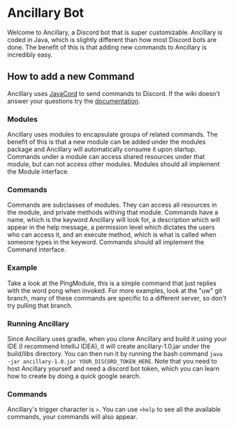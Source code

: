 # Ancillary Bot
Welcome to Ancillary, a Discord bot that is super customizable.
Ancillary is coded in Java, which is slightly different than how most Discord bots are done.
The benefit of this is that adding new commands to Ancillary is incredibly easy.
## How to add a new Command
Ancillary uses [JavaCord](https://javacord.org/wiki/getting-started/welcome/) to send commands to Discord. If the wiki doesn't answer your
questions try the [documentation](https://docs.javacord.org/api/v/3.0.0/overview-summary.html).
### Modules
Ancillary uses modules to encapsulate groups of related commands.
The benefit of this is that a new module can be added under the modules package and Ancillary
will automatically consume it upon startup. Commands under a module can access shared resources under that module,
but can not access other modules. Modules should all implement the Module interface.
### Commands
Commands are subclasses of modules. They can access all resources in the module, and private methods
withing that module. Commands have a name, which is the keyword Ancillary will look for, a description which
will appear in the help message, a permission level which dictates the users who can access it, and an execute method,
which is what is called when someone types in the keyword. Commands should all implement the Command interface.
### Example
Take a look at the PingModule, this is a simple command that just replies with the word pong when invoked.
For more examples, look at the "uw" git branch, many of these commands are specific to a different server, so don't try pulling that branch.
### Running Ancillary
Since Ancillary uses gradle, when you clone Ancillary and build it using your IDE (I recommend IntelliJ IDEA),
it will create ancillary-1.0.jar under the build/libs directory. You can then run it by running the bash command
`java -jar ancillary-1.0.jar YOUR_DISCORD_TOKEN_HERE`. Note that you need to host Ancillary yourself and need a discord bot
token, which you can learn how to create by doing a quick google search.
### Commands
Ancillary's trigger character is `>`. You can use `>help` to see all the available commands, your commands will also appear. 